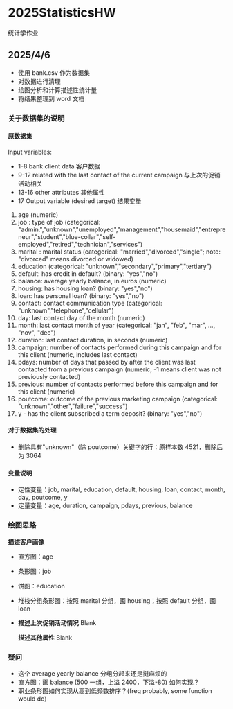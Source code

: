 # 2025StatisticsHW

统计学作业

## 2025/4/6

- 使用 bank.csv 作为数据集
- 对数据进行清理
- 绘图分析和计算描述性统计量
- 将结果整理到 word 文档

### 关于数据集的说明

#### 原数据集

Input variables:

- 1-8 bank client data 客户数据
- 9-12 related with the last contact of the current campaign 与上次的促销活动相关
- 13-16 other attributes 其他属性
- 17 Output variable (desired target) 结果变量

1. age (numeric)
2. job : type of job (categorical: "admin.","unknown","unemployed","management","housemaid","entrepreneur","student","blue-collar","self-employed","retired","technician","services")
3. marital : marital status (categorical: "married","divorced","single"; note: "divorced" means divorced or widowed)
4. education (categorical: "unknown","secondary","primary","tertiary")
5. default: has credit in default? (binary: "yes","no")
6. balance: average yearly balance, in euros (numeric)
7. housing: has housing loan? (binary: "yes","no")
8. loan: has personal loan? (binary: "yes","no")
9. contact: contact communication type (categorical: "unknown","telephone","cellular")
10. day: last contact day of the month (numeric)
11. month: last contact month of year (categorical: "jan", "feb", "mar", ..., "nov", "dec")
12. duration: last contact duration, in seconds (numeric)
13. campaign: number of contacts performed during this campaign and for this client (numeric, includes last contact)
14. pdays: number of days that passed by after the client was last contacted from a previous campaign (numeric, -1 means client was not previously contacted)
15. previous: number of contacts performed before this campaign and for this client (numeric)
16. poutcome: outcome of the previous marketing campaign (categorical: "unknown","other","failure","success")
17. y - has the client subscribed a term deposit? (binary: "yes","no")

#### 对于数据集的处理

- 删除具有"unknown"（除 poutcome）关键字的行：原样本数 4521，删除后为 3064

#### 变量说明

- 定性变量：job, marital, education, default, housing, loan, contact, month, day, poutcome, y
- 定量变量：age, duration, campaign, pdays, previous, balance

### 绘图思路

**描述客户画像**

- 直方图：age
- 条形图：job
- 饼图：education
- 堆栈分组条形图：按照 marital 分组，画 housing；按照 default 分组，画 loan

- **描述上次促销活动情况**
  Blank

  **描述其他属性**
  Blank

### 疑问

- 这个 average yearly balance 分组分起来还是挺麻烦的
- 直方图：画 balance (500 一组，上溢 2400，下溢-80) 如何实现？
- 职业条形图如何实现从高到低频数排序？(freq probably, some function would do)
